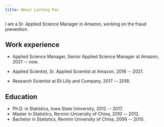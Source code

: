 ```yaml
---
title: About Lanfeng Pan
---
```


I am a Sr. Applied Science Manager in Amazon, working on the fraud prevention. 


## Work experience

* Applied Science Manager, Senior Applied Science Manager at Amazon, 2021 -- now.

* Applied Scientist, Sr. Applied Scientist at Amazon, 2018 -- 2021.

* Research Scientist at Eli Lilly and Company, 2017 -- 2018.

## Education

* Ph.D. in Statistics, Iowa State University, 2012 -- 2017.
* Master in Statistics, Renmin University of China, 2010 -- 2012.
* Bachelor in Statistics, Renmin University of China, 2006 -- 2010.


